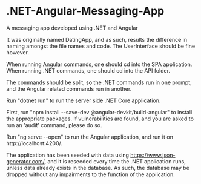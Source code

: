 # .NET-Angular-Messaging-App
A messaging app developed using .NET and Angular


It was originally named DatingApp, and as such, results the difference in naming amongst the file names and code. The UserInterface should be fine however.

When running Angular commands, one should cd into the SPA application. When running .NET commands, one should cd into the API folder.

The commands should be split, so the .NET commands run in one prompt, and the Angular related commands run in another.

Run "dotnet run" to run the server side .NET Core application.

First, run "npm install --save-dev @angular-devkit/build-angular" to install the appropriate packages. If vulnerabilities are found, and you are asked to run an 'audit' command, please do so.

Run "ng serve --open" to run the Angular application, and run it on http://localhost:4200/.

The application has been seeded with data using https://www.json-generator.com/, and it is reseeded every time the .NET application runs, unless data already exists in the database. As such, the database may be dropped without any impairments to the function of the application.
